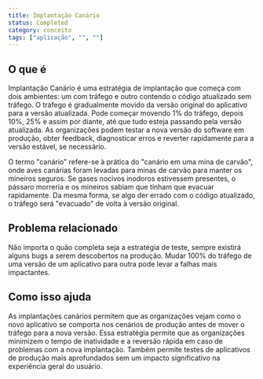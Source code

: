 ```yaml
---
title: Implantação Canário
status: Completed
category: conceito
tags: ["aplicação", "", ""]
---
```


## O que é

Implantação Canário é uma estratégia de implantação que começa com dois ambientes: um com tráfego e outro contendo o código atualizado sem tráfego. O tráfego é gradualmente movido da versão original do aplicativo para a versão atualizada. Pode começar movendo 1% do tráfego, depois 10%, 25% e assim por diante, até que tudo esteja passando pela versão atualizada. As organizações podem testar a nova versão do software em produção, obter feedback, diagnosticar erros e reverter rapidamente para a versão estável, se necessário.

O termo "canário" refere-se à prática do "canário em uma mina de carvão", onde aves canárias foram levadas para minas de carvão para manter os mineiros seguros. Se gases nocivos inodoros estivessem presentes, o pássaro morreria e os mineiros sabiam que tinham que evacuar rapidamente. Da mesma forma, se algo der errado com o código atualizado, o tráfego será "evacuado" de volta à versão original.

## Problema relacionado

Não importa o quão completa seja a estratégia de teste, sempre existirá alguns bugs a serem descobertos na produção. Mudar 100% do tráfego de uma versão de um aplicativo para outra pode levar a falhas mais impactantes.

## Como isso ajuda

As implantações canários permitem que as organizações vejam como o novo aplicativo se comporta nos cenários de produção antes de mover o tráfego para a nova versão. Essa estratégia permite que as organizações minimizem o tempo de inatividade e a reversão rápida em caso de problemas com a nova implantação. Também permite testes de aplicativos de produção mais aprofundados sem um impacto significativo na experiência geral do usuário.
